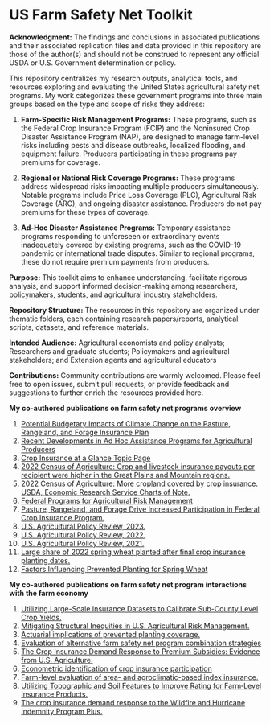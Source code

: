 
# US Farm Safety Net Toolkit

**Acknowledgment:**  The findings and conclusions in associated publications and their associated replication files and data provided in this repository are those of the author(s) and should not be construed to represent any official USDA or U.S. Government determination or policy.

This repository centralizes my research outputs, analytical tools, and resources exploring and evaluating the United States agricultural safety net programs. My work categorizes these government programs into three main groups based on the type and scope of risks they address:

1. **Farm-Specific Risk Management Programs:** These programs, such as the Federal Crop Insurance Program (FCIP) and the Noninsured Crop Disaster Assistance Program (NAP), are designed to manage farm-level risks including pests and disease outbreaks, localized flooding, and equipment failure. Producers participating in these programs pay premiums for coverage.
  
2. **Regional or National Risk Coverage Programs:** These programs address widespread risks impacting multiple producers simultaneously. Notable programs include Price Loss Coverage (PLC), Agricultural Risk Coverage (ARC), and ongoing disaster assistance. Producers do not pay premiums for these types of coverage.
  
3. **Ad-Hoc Disaster Assistance Programs:** Temporary assistance programs responding to unforeseen or extraordinary events inadequately covered by existing programs, such as the COVID-19 pandemic or international trade disputes. Similar to regional programs, these do not require premium payments from producers.

**Purpose:** This toolkit aims to enhance understanding, facilitate rigorous analysis, and support informed decision-making among researchers, policymakers, students, and agricultural industry stakeholders.

**Repository Structure:** The resources in this repository are organized under thematic folders, each containing research papers/reports, analytical scripts, datasets, and reference materials.

**Intended Audience:** Agricultural economists and policy analysts; Researchers and graduate students; Policymakers and agricultural stakeholders; and Extension agents and agricultural educators

**Contributions:** Community contributions are warmly welcomed. Please feel free to open issues, submit pull requests, or provide feedback and suggestions to further enrich the resources provided here.

**My co-authored publications on farm safety net programs overview**
1. [Potential Budgetary Impacts of Climate Change on the Pasture, Rangeland, and Forage Insurance Plan](https://doi.org/10.32747/2024.8755000.ers)
2. [Recent Developments in Ad Hoc Assistance Programs for Agricultural Producers](https://doi.org/10.32747/2024.8633521.ers)
3. [Crop Insurance at a Glance Topic Page ](https://www.ers.usda.gov/topics/farm-practices-management/risk-management/crop-insurance-at-a-glance/)
4. [2022 Census of Agriculture: Crop and livestock insurance payouts per recipient were higher in the Great Plains and Mountain regions.](https://www.ers.usda.gov/data-products/chart-gallery/gallery/chart-detail/?chartId=109664)
5. [2022 Census of Agriculture: More cropland covered by crop insurance. USDA, Economic Research Service Charts of Note. ](https://www.ers.usda.gov/data-products/chart-gallery/gallery/chart-detail/?chartId=109404#:~:text=While%20percent%20share%20of%20cropland,percent%20from%202017%20to%202022.)
7. [Federal Programs for Agricultural Risk Management](https://dx.doi.org/10.32747/2023.8321812.ers)
8. [Pasture, Rangeland, and Forage Drive Increased Participation in Federal Crop Insurance Program.](https://www.ers.usda.gov/amber-waves/2024/june/pasture-rangeland-and-forage-drive-increased-participation-in-federal-crop-insurance-program/)
9. [U.S. Agricultural Policy Review, 2023.](https://doi.org/10.32747/2024.8754393.ers)
10. [U.S. Agricultural Policy Review, 2022.](https://doi.org/10.32747/2023.8134363.ers)
11. [U.S. Agricultural Policy Review, 2021.](https://www.ers.usda.gov/publications/pub-details?pubid=105901)
12. [Large share of 2022 spring wheat planted after final crop insurance planting dates.](https://www.ers.usda.gov/data-products/chart-gallery/gallery/chart-detail/?chartId=105047)
13. [Factors Influencing Prevented Planting for Spring Wheat](https://www.ers.usda.gov/publications/pub-details/?pubid=104730)

**My co-authored publications on farm safety net program interactions with the farm economy**
1.	[Utilizing Large-Scale Insurance Datasets to Calibrate Sub-County Level Crop Yields.](https://doi.org/10.1111/jori.12494)
2.	[Mitigating Structural Inequities in U.S. Agricultural Risk Management.](https://doi.org/10.1017/aae.2024.29)
3.	[Actuarial implications of prevented planting coverage.](https://doi.org/10.1002/aepp.13471) 
4.	[Evaluation of alternative farm safety net program combination strategies](https://doi.org/10.1108/AFR-11-2023-0150)
5.	[The Crop Insurance Demand Response to Premium Subsidies: Evidence from U.S. Agriculture.](https://doi.org/10.1016/j.foodpol.2023.102505)
6.	[Econometric identification of crop insurance participation](https://doi.org/10.1017/age.2023.13)
7.	[Farm-level evaluation of area- and agroclimatic-based index insurance.](https://doi.org/10.1002/jaa2.77) 
8.	[Utilizing Topographic and Soil Features to Improve Rating for Farm‐Level Insurance Products.](https://doi.org/10.1111/ajae.12218)
9.	[The crop insurance demand response to the Wildfire and Hurricane Indemnity Program Plus.](https://doi.org/10.1002/aepp.13314)


